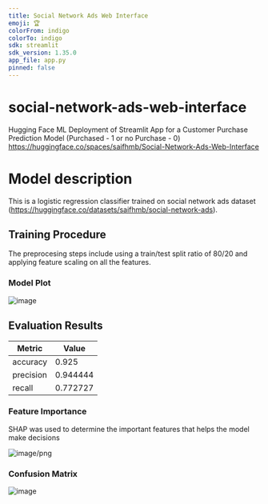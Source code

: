 ```yaml
---
title: Social Network Ads Web Interface
emoji: 🏆
colorFrom: indigo
colorTo: indigo
sdk: streamlit
sdk_version: 1.35.0
app_file: app.py
pinned: false
---
```

# social-network-ads-web-interface
Hugging Face ML Deployment of Streamlit App for a Customer Purchase Prediction Model (Purchased - 1 or no Purchase - 0)
https://huggingface.co/spaces/saifhmb/Social-Network-Ads-Web-Interface

# Model description

This is a logistic regression classifier trained on social network ads dataset (https://huggingface.co/datasets/saifhmb/social-network-ads).
## Training Procedure
The preprocesing steps include using a train/test split ratio of 80/20 and applying feature scaling on all the features.
### Model Plot
![image](https://github.com/saifhmb/social-network-ads-web-interface/assets/111028776/bd23ae48-128f-48ad-a692-1dfdfea1c604)

## Evaluation Results

| Metric    |    Value |
|-----------|----------|
| accuracy  | 0.925    |
| precision | 0.944444 |
| recall    | 0.772727 |

### Feature Importance
SHAP was used to determine the important features that helps the model make decisions

![image/png](https://cdn-uploads.huggingface.co/production/uploads/6662300a0ad8c45a1ce59190/ZoG4Wai4QeEBoBdwKsclW.png)

### Confusion Matrix
![image](https://github.com/saifhmb/social-network-ads-web-interface/assets/111028776/1a4dc2f5-b2c5-4c52-a9d2-7a305922d66b)
